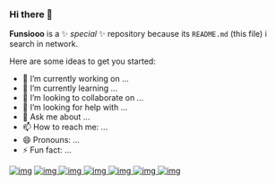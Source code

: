 ### Hi there 👋

**Funsiooo** is a ✨ _special_ ✨ repository because its `README.md` (this file) i search in network.

Here are some ideas to get you started:

- 🔭 I’m currently working on ...
- 🌱 I’m currently learning ...
- 👯 I’m looking to collaborate on ...
- 🤔 I’m looking for help with ...
- 💬 Ask me about ...
- 📫 How to reach me: ...
- 😄 Pronouns: ...
- ⚡ Fun fact: ...

[![img](https://camo.githubusercontent.com/a10550a775fa6f3469260bf2717d33a455b8f98c9fd77c3ffbf8e577b432eb95/68747470733a2f2f696d672e736869656c64732e696f2f6769746875622f676f2d6d6f642f676f2d76657273696f6e2f70726f6a656374646973636f766572792f6e75636c65693f66696c656e616d653d7632253246676f2e6d6f64)](https://camo.githubusercontent.com/a10550a775fa6f3469260bf2717d33a455b8f98c9fd77c3ffbf8e577b432eb95/68747470733a2f2f696d672e736869656c64732e696f2f6769746875622f676f2d6d6f642f676f2d76657273696f6e2f70726f6a656374646973636f766572792f6e75636c65693f66696c656e616d653d7632253246676f2e6d6f64) [![img](https://camo.githubusercontent.com/59183cf1bcc0baebcf3b66274632ab503bc5044624a3e0c08265d946db674567/68747470733a2f2f696d672e736869656c64732e696f2f6769746875622f646f776e6c6f6164732f70726f6a656374646973636f766572792f6e75636c65692f746f74616c) ](https://github.com/projectdiscovery/nuclei/releases)[![img](https://camo.githubusercontent.com/5f7bd7fcc7bd8e2d26003429a35814dc399efbc6ac1e782e88cb1546c94812ee/68747470733a2f2f696d672e736869656c64732e696f2f6769746875622f636f6e7472696275746f72732d616e6f6e2f70726f6a656374646973636f766572792f6e75636c6569) ](https://github.com/projectdiscovery/nuclei/graphs/contributors)[![img](https://camo.githubusercontent.com/0ae396642f2f08dbf031107848d08bb4c9394240770bde7117c0162805769ba3/68747470733a2f2f696d672e736869656c64732e696f2f6769746875622f72656c656173652f70726f6a656374646973636f766572792f6e75636c6569) ](https://github.com/projectdiscovery/nuclei/releases/)[![img](https://camo.githubusercontent.com/3645b96f0e6348aa0d12a4ea2998a50c7881ab29618a121436eaebb14ceb8a45/68747470733a2f2f696d672e736869656c64732e696f2f6769746875622f6973737565732d7261772f70726f6a656374646973636f766572792f6e75636c6569) ](https://github.com/projectdiscovery/nuclei/issues)[![img](https://camo.githubusercontent.com/b753c1a81de906e3c61eed9798b4fa29f13f30c703f91a8a41a997c8cf2fe249/68747470733a2f2f696d672e736869656c64732e696f2f6769746875622f64697363757373696f6e732f70726f6a656374646973636f766572792f6e75636c6569) ](https://github.com/projectdiscovery/nuclei/discussions)[![img](https://camo.githubusercontent.com/7da3e7a5401dcf958535f08c2d8cbffe8a5f61de7bcb7de9a6b3b097c1cd141e/68747470733a2f2f696d672e736869656c64732e696f2f646973636f72642f3639353634353233373431383133313530372e7376673f6c6f676f3d646973636f7264)](https://discord.gg/projectdiscovery)
